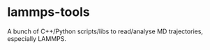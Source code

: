 # lammps-tools
A bunch of C++/Python scripts/libs to read/analyse MD trajectories, especially LAMMPS.
